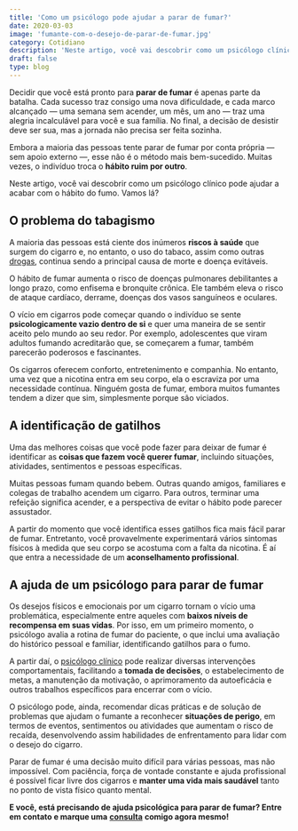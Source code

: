 ```yaml
---
title: 'Como um psicólogo pode ajudar a parar de fumar?'
date: 2020-03-03
image: 'fumante-com-o-desejo-de-parar-de-fumar.jpg'
category: Cotidiano
description: 'Neste artigo, você vai descobrir como um psicólogo clínico pode ajudar a acabar com o hábito do fumo. Vamos lá?   '
draft: false
type: blog
---
```


Decidir que você está pronto para **parar de fumar** é apenas parte da batalha. Cada sucesso traz consigo uma nova dificuldade, e cada marco alcançado — uma semana sem acender, um mês, um ano — traz uma alegria incalculável para você e sua família. No final, a decisão de desistir deve ser sua, mas a jornada não precisa ser feita sozinha.

Embora a maioria das pessoas tente parar de fumar por conta própria — sem apoio externo —, esse não é o método mais bem-sucedido. Muitas vezes, o indivíduo troca o **hábito ruim por outro**.

Neste artigo, você vai descobrir como um psicólogo clínico pode ajudar a acabar com o hábito do fumo. Vamos lá?

## **O problema do tabagismo**

A maioria das pessoas está ciente dos inúmeros **riscos à saúde** que surgem do cigarro e, no entanto, o uso do tabaco, assim como outras [drogas](/drogas-e-seus-vicios-sociais/), continua sendo a principal causa de morte e doença evitáveis.

O hábito de fumar aumenta o risco de doenças pulmonares debilitantes a longo prazo, como enfisema e bronquite crônica. Ele também eleva o risco de ataque cardíaco, derrame, doenças dos vasos sanguíneos e oculares.

O vício em cigarros pode começar quando o indivíduo se sente **psicologicamente vazio dentro de si** e quer uma maneira de se sentir aceito pelo mundo ao seu redor. Por exemplo, adolescentes que viram adultos fumando acreditarão que, se começarem a fumar, também parecerão poderosos e fascinantes.

Os cigarros oferecem conforto, entretenimento e companhia. No entanto, uma vez que a nicotina entra em seu corpo, ela o escraviza por uma necessidade contínua. Ninguém gosta de fumar, embora muitos fumantes tendem a dizer que sim, simplesmente porque são viciados.

## **A identificação de gatilhos**

Uma das melhores coisas que você pode fazer para deixar de fumar é identificar as **coisas que fazem você querer fumar**, incluindo situações, atividades, sentimentos e pessoas específicas.

Muitas pessoas fumam quando bebem. Outras quando amigos, familiares e colegas de trabalho acendem um cigarro. Para outros, terminar uma refeição significa acender, e a perspectiva de evitar o hábito pode parecer assustador.

A partir do momento que você identifica esses gatilhos fica mais fácil parar de fumar. Entretanto, você provavelmente experimentará vários sintomas físicos à medida que seu corpo se acostuma com a falta da nicotina. É aí que entra a necessidade de um **aconselhamento profissional**.

## **A ajuda de um psicólogo para parar de fumar**

Os desejos físicos e emocionais por um cigarro tornam o vício uma problemática, especialmente entre aqueles com **baixos níveis de recompensa em suas vidas**. Por isso, em um primeiro momento, o psicólogo avalia a rotina de fumar do paciente, o que inclui uma avaliação do histórico pessoal e familiar, identificando gatilhos para o fumo.

A partir daí, o [psicólogo clínico](/pra-que-serve-um-psicologo-clinico/) pode realizar diversas intervenções comportamentais, facilitando a **tomada de decisões**, o estabelecimento de metas, a manutenção da motivação, o aprimoramento da autoeficácia e outros trabalhos específicos para encerrar com o vício.

O psicólogo pode, ainda, recomendar dicas práticas e de solução de problemas que ajudam o fumante a reconhecer **situações de perigo**, em termos de eventos, sentimentos ou atividades que aumentam o risco de recaída, desenvolvendo assim habilidades de enfrentamento para lidar com o desejo do cigarro.

Parar de fumar é uma decisão muito difícil para várias pessoas, mas não impossível. Com paciência, força de vontade constante e ajuda profissional é possível ficar livre dos cigarros e **manter uma vida mais saudável** tanto no ponto de vista físico quanto mental.

**E você, está precisando de ajuda psicológica para parar de fumar? Entre em contato e marque uma** [**consulta**](/contato/) **comigo agora mesmo!**

